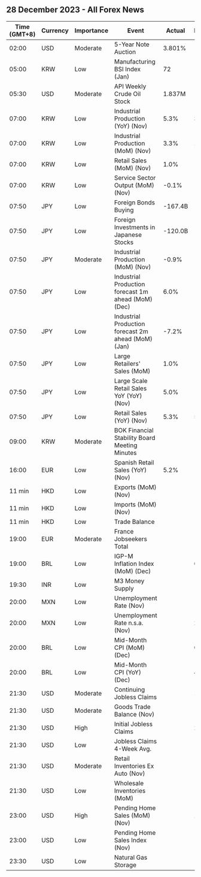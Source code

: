 ## 28 December 2023 - All Forex News

| Time (GMT+8) | Currency | Importance | Event | Actual | Forecast | Previous |
|------|----------|------------|-------|--------|----------|----------|
| 02:00 | USD | Moderate | 5-Year Note Auction | 3.801% |  | 4.420% |
| 05:00 | KRW | Low | Manufacturing BSI Index (Jan) | 72 |  | 72 |
| 05:30 | USD | Moderate | API Weekly Crude Oil Stock | 1.837M |  | 0.939M |
| 07:00 | KRW | Low | Industrial Production (YoY) (Nov) | 5.3% | 3.0% | 0.9% |
| 07:00 | KRW | Low | Industrial Production (MoM) (Nov) | 3.3% | 1.0% | -3.5% |
| 07:00 | KRW | Low | Retail Sales (MoM) (Nov) | 1.0% |  | -0.8% |
| 07:00 | KRW | Low | Service Sector Output (MoM) (Nov) | -0.1% |  | -0.9% |
| 07:50 | JPY | Low | Foreign Bonds Buying | -167.4B |  | 2,286.3B |
| 07:50 | JPY | Low | Foreign Investments in Japanese Stocks | -120.0B |  | 273.1B |
| 07:50 | JPY | Moderate | Industrial Production (MoM) (Nov) | -0.9% | -1.6% | 1.3% |
| 07:50 | JPY | Low | Industrial Production forecast 1m ahead (MoM) (Dec) | 6.0% |  | -0.3% |
| 07:50 | JPY | Low | Industrial Production forecast 2m ahead (MoM) (Jan) | -7.2% |  | 3.2% |
| 07:50 | JPY | Low | Large Retailers' Sales (MoM) | 1.0% |  | -1.6% |
| 07:50 | JPY | Low | Large Scale Retail Sales YoY (YoY) (Nov) | 5.0% |  | 4.0% |
| 07:50 | JPY | Low | Retail Sales (YoY) (Nov) | 5.3% | 5.0% | 4.1% |
| 09:00 | KRW | Moderate | BOK Financial Stability Board Meeting Minutes |  |  |  |
| 16:00 | EUR | Low | Spanish Retail Sales (YoY) (Nov) | 5.2% |  | 5.3% |
| 11 min | HKD | Low | Exports (MoM) (Nov) |  |  | 1.4% |
| 11 min | HKD | Low | Imports (MoM) (Nov) |  |  | 2.6% |
| 11 min | HKD | Low | Trade Balance |  |  | -25.8B |
| 19:00 | EUR | Moderate | France Jobseekers Total |  |  | 2,821.4K |
| 19:00 | BRL | Low | IGP-M Inflation Index (MoM) (Dec) |  | 0.66% | 0.59% |
| 19:30 | INR | Low | M3 Money Supply |  |  | 11.2% |
| 20:00 | MXN | Low | Unemployment Rate (Nov) |  |  | 2.60% |
| 20:00 | MXN | Low | Unemployment Rate n.s.a. (Nov) |  | 2.60% | 2.70% |
| 20:00 | BRL | Low | Mid-Month CPI (MoM) (Dec) |  | 0.27% | 0.33% |
| 20:00 | BRL | Low | Mid-Month CPI (YoY) (Dec) |  | 4.59% | 4.84% |
| 21:30 | USD | Moderate | Continuing Jobless Claims |  | 1,875K | 1,865K |
| 21:30 | USD | Moderate | Goods Trade Balance (Nov) |  | -88.40B | -89.56B |
| 21:30 | USD | High | Initial Jobless Claims |  | 210K | 205K |
| 21:30 | USD | Low | Jobless Claims 4-Week Avg. |  |  | 212.00K |
| 21:30 | USD | Moderate | Retail Inventories Ex Auto (Nov) |  |  | -0.9% |
| 21:30 | USD | Low | Wholesale Inventories (MoM) |  | -0.2% | -0.4% |
| 23:00 | USD | High | Pending Home Sales (MoM) (Nov) |  | 1.0% | -1.5% |
| 23:00 | USD | Low | Pending Home Sales Index (Nov) |  |  | 71.4 |
| 23:30 | USD | Low | Natural Gas Storage |  | -79B | -87B |
